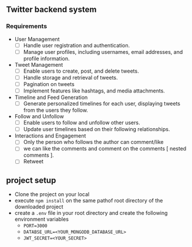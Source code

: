 ## Twitter backend system

### Requirements

- User Management
    - [ ] Handle user registration and authentication.
    - [ ] Manage user profiles, including usernames, email addresses, and profile information.

- Tweet Management
    - [ ] Enable users to create, post, and delete tweets.
    - [ ] Handle storage and retrieval of tweets.
    - [ ] Pagination on tweets
    - [ ] Implement features like hashtags, and media attachments.

- Timeline and Feed Generation
    - [ ] Generate personalized timelines for each user, displaying tweets from the users they follow.

- Follow and Unfollow
    - [ ] Enable users to follow and unfollow other users.
    - [ ] Update user timelines based on their following relationships.

- Interactions and Engagement
    - [ ] Only the person who follows the author can comment/like
    - [ ] we can like the comments and comment on the comments [ nested comments ].
    - [ ] Retweet

## project setup
- Clone the project on your local
- execute `npm install` on the same pathof root directory of the downloaded project
- create a `.env` file in your root directory and create the following environment variables
    - `PORT=3000`
    - `DATABSE_URL=<YOUR_MONGODB_DATABASE_URL>`
    - `JWT_SECRET=<YOUR_SECRET>`


